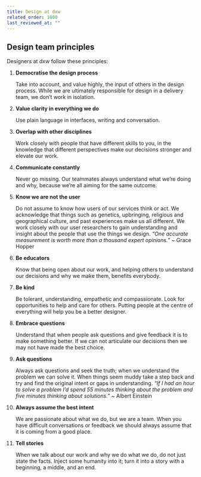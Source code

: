 ```yaml
---
title: Design at dxw
related_order: 1000
last_reviewed_at: ""
---
```


## Design team principles

Designers at dxw follow these principles:

1. **Democratise the design process**

   Take into account, and value highly, the input of others in the design
   process. While we are ultimately responsible for design in a delivery team,
   we don’t work in isolation.

2. **Value clarity in everything we do**

   Use plain language in interfaces, writing and conversation.

3. **Overlap with other disciplines**

   Work closely with people that have different skills to you, in the knowledge
   that different perspectives make our decisions stronger and elevate our work.

4. **Communicate constantly**

   Never go missing. Our teammates always understand what we’re doing and why,
   because we’re all aiming for the same outcome.

5. **Know we are not the user**

   Do not assume to know how users of our services think or act. We acknowledge
   that things such as genetics, upbringing, religious and geographical culture,
   and past experiences make us all different. We work closely with our user
   researchers to gain understanding and insight about the people that use the
   things we design. _“One accurate measurement is worth more than a thousand
   expert opinions.”_ ~ Grace Hopper

6. **Be educators**

   Know that being open about our work, and helping others to understand our
   decisions and why we make them, benefits everybody.

7. **Be kind**

   Be tolerant, understanding, empathetic and compassionate. Look for
   opportunities to help and care for others. Putting people at the centre of
   everything will help you be a better designer.

8. **Embrace questions**

   Understand that when people ask questions and give feedback it is to make
   something better. If we can not articulate our decisions then we may not have
   made the best choice.

9. **Ask questions**

   Always ask questions and seek the truth; when we understand the problem we
   can solve it. When things seem muddy take a step back and try and find the
   original intent or gaps in understanding. _“If I had an hour to solve a
   problem I’d spend 55 minutes thinking about the problem and five minutes
   thinking about solutions.”_ ~ Albert Einstein

10. **Always assume the best intent**

    We are passionate about what we do, but we are a team. When you have
    difficult conversations or feedback we should always assume that it is
    coming from a good place.

11. **Tell stories**

    When we talk about our work and why we do what we do, do not just state the
    facts. Inject some humanity into it; turn it into a story with a beginning,
    a middle, and an end.

